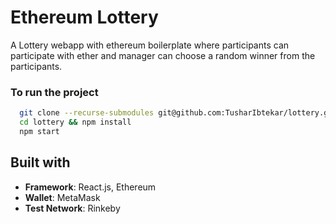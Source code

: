 # Ethereum Lottery
A Lottery webapp with ethereum boilerplate where participants can participate with ether and manager can choose a random winner from the participants.

### To run the project
```bash
  git clone --recurse-submodules git@github.com:TusharIbtekar/lottery.git
  cd lottery && npm install
  npm start
```
## Built with
- **Framework**: React.js, Ethereum
- **Wallet**: MetaMask
- **Test Network**: Rinkeby

